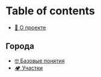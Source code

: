 # Table of contents

* [👋 О проекте](README.md)

## Города <a href="#towns" id="towns"></a>

* [🤓 Базовые понятия](towns/basics.md)
* [🏕 Участки](towns/plot.md)

